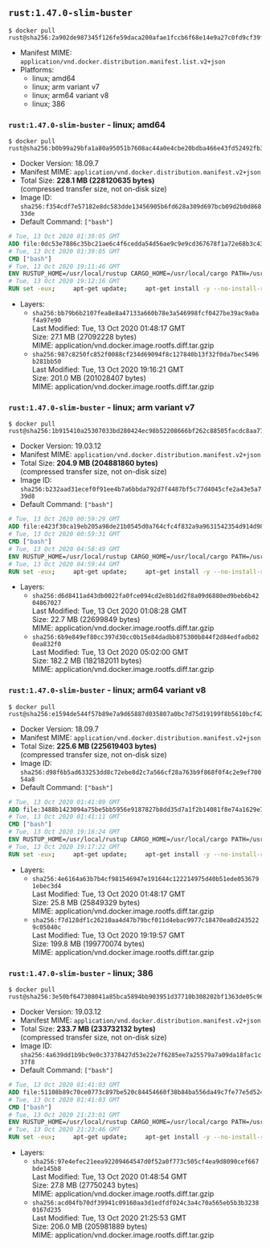 ## `rust:1.47.0-slim-buster`

```console
$ docker pull rust@sha256:2a902de987345f126fe59daca200afae1fccb6f68e14e9a27c0fd9cf39f9743f
```

-	Manifest MIME: `application/vnd.docker.distribution.manifest.list.v2+json`
-	Platforms:
	-	linux; amd64
	-	linux; arm variant v7
	-	linux; arm64 variant v8
	-	linux; 386

### `rust:1.47.0-slim-buster` - linux; amd64

```console
$ docker pull rust@sha256:b0b99a29bfa1a80a95051b7608ac44a0e4cbe20bdba466e43fd52492fb334eaf
```

-	Docker Version: 18.09.7
-	Manifest MIME: `application/vnd.docker.distribution.manifest.v2+json`
-	Total Size: **228.1 MB (228120635 bytes)**  
	(compressed transfer size, not on-disk size)
-	Image ID: `sha256:f354cdf7e57182e8dc583dde13456905b6fd628a309d697bcb09d2b0d86833de`
-	Default Command: `["bash"]`

```dockerfile
# Tue, 13 Oct 2020 01:39:05 GMT
ADD file:0dc53e7886c35bc21ae6c4f6cedda54d56ae9c9e9cd367678f1a72e68b3c43d4 in / 
# Tue, 13 Oct 2020 01:39:05 GMT
CMD ["bash"]
# Tue, 13 Oct 2020 19:11:46 GMT
ENV RUSTUP_HOME=/usr/local/rustup CARGO_HOME=/usr/local/cargo PATH=/usr/local/cargo/bin:/usr/local/sbin:/usr/local/bin:/usr/sbin:/usr/bin:/sbin:/bin RUST_VERSION=1.47.0
# Tue, 13 Oct 2020 19:12:16 GMT
RUN set -eux;     apt-get update;     apt-get install -y --no-install-recommends         ca-certificates         gcc         libc6-dev         wget         ;     dpkgArch="$(dpkg --print-architecture)";     case "${dpkgArch##*-}" in         amd64) rustArch='x86_64-unknown-linux-gnu'; rustupSha256='49c96f3f74be82f4752b8bffcf81961dea5e6e94ce1ccba94435f12e871c3bdb' ;;         armhf) rustArch='armv7-unknown-linux-gnueabihf'; rustupSha256='5a2be2919319e8778698fa9998002d1ec720efe7cb4f6ee4affb006b5e73f1be' ;;         arm64) rustArch='aarch64-unknown-linux-gnu'; rustupSha256='d93ef6f91dab8299f46eef26a56c2d97c66271cea60bf004f2f088a86a697078' ;;         i386) rustArch='i686-unknown-linux-gnu'; rustupSha256='e3d0ae3cfce5c6941f74fed61ca83e53d4cd2deb431b906cbd0687f246efede4' ;;         *) echo >&2 "unsupported architecture: ${dpkgArch}"; exit 1 ;;     esac;     url="https://static.rust-lang.org/rustup/archive/1.22.1/${rustArch}/rustup-init";     wget "$url";     echo "${rustupSha256} *rustup-init" | sha256sum -c -;     chmod +x rustup-init;     ./rustup-init -y --no-modify-path --profile minimal --default-toolchain $RUST_VERSION --default-host ${rustArch};     rm rustup-init;     chmod -R a+w $RUSTUP_HOME $CARGO_HOME;     rustup --version;     cargo --version;     rustc --version;     apt-get remove -y --auto-remove         wget         ;     rm -rf /var/lib/apt/lists/*;
```

-	Layers:
	-	`sha256:bb79b6b2107fea8e8a47133a660b78e3a546998fcf0427be39ac9a0af4a97e90`  
		Last Modified: Tue, 13 Oct 2020 01:48:17 GMT  
		Size: 27.1 MB (27092228 bytes)  
		MIME: application/vnd.docker.image.rootfs.diff.tar.gzip
	-	`sha256:987c8250fc852f0088cf234d69094f8c127840b13f32f0da7bec5496b281bb50`  
		Last Modified: Tue, 13 Oct 2020 19:16:21 GMT  
		Size: 201.0 MB (201028407 bytes)  
		MIME: application/vnd.docker.image.rootfs.diff.tar.gzip

### `rust:1.47.0-slim-buster` - linux; arm variant v7

```console
$ docker pull rust@sha256:1b915410a25307033bd280424ec98b52208666bf262c88505facdc8aa776c155
```

-	Docker Version: 19.03.12
-	Manifest MIME: `application/vnd.docker.distribution.manifest.v2+json`
-	Total Size: **204.9 MB (204881860 bytes)**  
	(compressed transfer size, not on-disk size)
-	Image ID: `sha256:b232aad31ecef0f91ee4b7a6bbda792d7f4487bf5c77d4045cfe2a43e5a739d8`
-	Default Command: `["bash"]`

```dockerfile
# Tue, 13 Oct 2020 00:59:29 GMT
ADD file:e423f30ca19eb205a98de21b0545d0a764cfc4f832a9a9631542354d914d98d9 in / 
# Tue, 13 Oct 2020 00:59:31 GMT
CMD ["bash"]
# Tue, 13 Oct 2020 04:58:49 GMT
ENV RUSTUP_HOME=/usr/local/rustup CARGO_HOME=/usr/local/cargo PATH=/usr/local/cargo/bin:/usr/local/sbin:/usr/local/bin:/usr/sbin:/usr/bin:/sbin:/bin RUST_VERSION=1.47.0
# Tue, 13 Oct 2020 04:59:44 GMT
RUN set -eux;     apt-get update;     apt-get install -y --no-install-recommends         ca-certificates         gcc         libc6-dev         wget         ;     dpkgArch="$(dpkg --print-architecture)";     case "${dpkgArch##*-}" in         amd64) rustArch='x86_64-unknown-linux-gnu'; rustupSha256='49c96f3f74be82f4752b8bffcf81961dea5e6e94ce1ccba94435f12e871c3bdb' ;;         armhf) rustArch='armv7-unknown-linux-gnueabihf'; rustupSha256='5a2be2919319e8778698fa9998002d1ec720efe7cb4f6ee4affb006b5e73f1be' ;;         arm64) rustArch='aarch64-unknown-linux-gnu'; rustupSha256='d93ef6f91dab8299f46eef26a56c2d97c66271cea60bf004f2f088a86a697078' ;;         i386) rustArch='i686-unknown-linux-gnu'; rustupSha256='e3d0ae3cfce5c6941f74fed61ca83e53d4cd2deb431b906cbd0687f246efede4' ;;         *) echo >&2 "unsupported architecture: ${dpkgArch}"; exit 1 ;;     esac;     url="https://static.rust-lang.org/rustup/archive/1.22.1/${rustArch}/rustup-init";     wget "$url";     echo "${rustupSha256} *rustup-init" | sha256sum -c -;     chmod +x rustup-init;     ./rustup-init -y --no-modify-path --profile minimal --default-toolchain $RUST_VERSION --default-host ${rustArch};     rm rustup-init;     chmod -R a+w $RUSTUP_HOME $CARGO_HOME;     rustup --version;     cargo --version;     rustc --version;     apt-get remove -y --auto-remove         wget         ;     rm -rf /var/lib/apt/lists/*;
```

-	Layers:
	-	`sha256:d6d8411ad43db0022fa0fce094cd2e8b1dd2f8a09d6880ed9beb6b4204867027`  
		Last Modified: Tue, 13 Oct 2020 01:08:28 GMT  
		Size: 22.7 MB (22699849 bytes)  
		MIME: application/vnd.docker.image.rootfs.diff.tar.gzip
	-	`sha256:6b9e849ef80cc397d30cc0b15e84dadbb875300b844f2d84edfadb020ea832f0`  
		Last Modified: Tue, 13 Oct 2020 05:02:00 GMT  
		Size: 182.2 MB (182182011 bytes)  
		MIME: application/vnd.docker.image.rootfs.diff.tar.gzip

### `rust:1.47.0-slim-buster` - linux; arm64 variant v8

```console
$ docker pull rust@sha256:e1594de544f57b89e7a9d65887d035807a0bc7d75d19199f8b5610bcf4254480
```

-	Docker Version: 18.09.7
-	Manifest MIME: `application/vnd.docker.distribution.manifest.v2+json`
-	Total Size: **225.6 MB (225619403 bytes)**  
	(compressed transfer size, not on-disk size)
-	Image ID: `sha256:d98f6b5ad633253dd8c72ebe8d2c7a566cf28a763b9f868f0f4c2e9ef70054a8`
-	Default Command: `["bash"]`

```dockerfile
# Tue, 13 Oct 2020 01:41:09 GMT
ADD file:3488b1423094a75be5bb5956e9187827b8dd35d7a1f2b14081f8e74a1629e7d0 in / 
# Tue, 13 Oct 2020 01:41:11 GMT
CMD ["bash"]
# Tue, 13 Oct 2020 19:16:24 GMT
ENV RUSTUP_HOME=/usr/local/rustup CARGO_HOME=/usr/local/cargo PATH=/usr/local/cargo/bin:/usr/local/sbin:/usr/local/bin:/usr/sbin:/usr/bin:/sbin:/bin RUST_VERSION=1.47.0
# Tue, 13 Oct 2020 19:17:22 GMT
RUN set -eux;     apt-get update;     apt-get install -y --no-install-recommends         ca-certificates         gcc         libc6-dev         wget         ;     dpkgArch="$(dpkg --print-architecture)";     case "${dpkgArch##*-}" in         amd64) rustArch='x86_64-unknown-linux-gnu'; rustupSha256='49c96f3f74be82f4752b8bffcf81961dea5e6e94ce1ccba94435f12e871c3bdb' ;;         armhf) rustArch='armv7-unknown-linux-gnueabihf'; rustupSha256='5a2be2919319e8778698fa9998002d1ec720efe7cb4f6ee4affb006b5e73f1be' ;;         arm64) rustArch='aarch64-unknown-linux-gnu'; rustupSha256='d93ef6f91dab8299f46eef26a56c2d97c66271cea60bf004f2f088a86a697078' ;;         i386) rustArch='i686-unknown-linux-gnu'; rustupSha256='e3d0ae3cfce5c6941f74fed61ca83e53d4cd2deb431b906cbd0687f246efede4' ;;         *) echo >&2 "unsupported architecture: ${dpkgArch}"; exit 1 ;;     esac;     url="https://static.rust-lang.org/rustup/archive/1.22.1/${rustArch}/rustup-init";     wget "$url";     echo "${rustupSha256} *rustup-init" | sha256sum -c -;     chmod +x rustup-init;     ./rustup-init -y --no-modify-path --profile minimal --default-toolchain $RUST_VERSION --default-host ${rustArch};     rm rustup-init;     chmod -R a+w $RUSTUP_HOME $CARGO_HOME;     rustup --version;     cargo --version;     rustc --version;     apt-get remove -y --auto-remove         wget         ;     rm -rf /var/lib/apt/lists/*;
```

-	Layers:
	-	`sha256:4e6164a63b7b4cf981546947e191644c122214975d40b51ede0536791ebec3d4`  
		Last Modified: Tue, 13 Oct 2020 01:48:17 GMT  
		Size: 25.8 MB (25849329 bytes)  
		MIME: application/vnd.docker.image.rootfs.diff.tar.gzip
	-	`sha256:f7d128df1c26210aa4d47b79bcf011d4ebac9977c18470ea0d2435229c05040c`  
		Last Modified: Tue, 13 Oct 2020 19:19:57 GMT  
		Size: 199.8 MB (199770074 bytes)  
		MIME: application/vnd.docker.image.rootfs.diff.tar.gzip

### `rust:1.47.0-slim-buster` - linux; 386

```console
$ docker pull rust@sha256:3e50bf647308041a85bca5894bb903951d37710b308202bf1363de05c9608c87
```

-	Docker Version: 19.03.12
-	Manifest MIME: `application/vnd.docker.distribution.manifest.v2+json`
-	Total Size: **233.7 MB (233732132 bytes)**  
	(compressed transfer size, not on-disk size)
-	Image ID: `sha256:4a639dd1b9bc9e0c37378427d53e22e7f6285ee7a25579a7a09da18fac1c37f8`
-	Default Command: `["bash"]`

```dockerfile
# Tue, 13 Oct 2020 01:41:03 GMT
ADD file:51108b89c70ce0773c897be520c84454660f38b84ba556da49c7fe77e5d52416 in / 
# Tue, 13 Oct 2020 01:41:03 GMT
CMD ["bash"]
# Tue, 13 Oct 2020 21:23:01 GMT
ENV RUSTUP_HOME=/usr/local/rustup CARGO_HOME=/usr/local/cargo PATH=/usr/local/cargo/bin:/usr/local/sbin:/usr/local/bin:/usr/sbin:/usr/bin:/sbin:/bin RUST_VERSION=1.47.0
# Tue, 13 Oct 2020 21:23:46 GMT
RUN set -eux;     apt-get update;     apt-get install -y --no-install-recommends         ca-certificates         gcc         libc6-dev         wget         ;     dpkgArch="$(dpkg --print-architecture)";     case "${dpkgArch##*-}" in         amd64) rustArch='x86_64-unknown-linux-gnu'; rustupSha256='49c96f3f74be82f4752b8bffcf81961dea5e6e94ce1ccba94435f12e871c3bdb' ;;         armhf) rustArch='armv7-unknown-linux-gnueabihf'; rustupSha256='5a2be2919319e8778698fa9998002d1ec720efe7cb4f6ee4affb006b5e73f1be' ;;         arm64) rustArch='aarch64-unknown-linux-gnu'; rustupSha256='d93ef6f91dab8299f46eef26a56c2d97c66271cea60bf004f2f088a86a697078' ;;         i386) rustArch='i686-unknown-linux-gnu'; rustupSha256='e3d0ae3cfce5c6941f74fed61ca83e53d4cd2deb431b906cbd0687f246efede4' ;;         *) echo >&2 "unsupported architecture: ${dpkgArch}"; exit 1 ;;     esac;     url="https://static.rust-lang.org/rustup/archive/1.22.1/${rustArch}/rustup-init";     wget "$url";     echo "${rustupSha256} *rustup-init" | sha256sum -c -;     chmod +x rustup-init;     ./rustup-init -y --no-modify-path --profile minimal --default-toolchain $RUST_VERSION --default-host ${rustArch};     rm rustup-init;     chmod -R a+w $RUSTUP_HOME $CARGO_HOME;     rustup --version;     cargo --version;     rustc --version;     apt-get remove -y --auto-remove         wget         ;     rm -rf /var/lib/apt/lists/*;
```

-	Layers:
	-	`sha256:97e4efec21eea92209464547d0f52a0f773c505cf4ea9d8090cef667bde145b8`  
		Last Modified: Tue, 13 Oct 2020 01:48:54 GMT  
		Size: 27.8 MB (27750243 bytes)  
		MIME: application/vnd.docker.image.rootfs.diff.tar.gzip
	-	`sha256:acd04fb70df39941c09160aa3d1edfdf024c3a4c70a565eb5b3b32380167d235`  
		Last Modified: Tue, 13 Oct 2020 21:25:53 GMT  
		Size: 206.0 MB (205981889 bytes)  
		MIME: application/vnd.docker.image.rootfs.diff.tar.gzip

